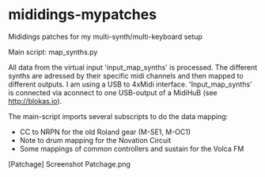 # mididings-mypatches
Mididings patches for my multi-synth/multi-keyboard setup

Main script: map_synths.py

All data from the virtual input 'input_map_synths' is processed. The different synths are adressed by their specific midi channels and then mapped to different outputs. I am using a USB to 4xMidi interface. 
'Input_map_synths' is connected via aconnect to one USB-output of a MidiHuB (see http://blokas.io).

The main-script imports several subscripts to do the data mapping:
- CC to NRPN for the old Roland gear (M-SE1, M-OC1)
- Note to drum mapping for the Novation Circuit
- Some mappings of common controllers and sustain for the Volca FM

[Patchage] Screenshot Patchage.png
